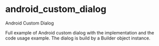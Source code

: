 # android_custom_dialog
Android Custom Dialog

Full example of Android custom dialog with the implementation and the code usage example.
The dialog is build by a Builder object instance.

